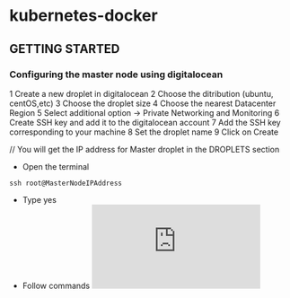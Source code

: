 # kubernetes-docker

## GETTING STARTED

### Configuring the master node using digitalocean
1 Create a new droplet in digitalocean
2 Choose the ditribution (ubuntu, centOS,etc)
3 Choose the droplet size
4 Choose the nearest Datacenter Region
5 Select additional option -> Private Networking and Monitoring
6 Create SSH key and add it to the digitalocean account
7 Add the SSH key corresponding to your machine
8 Set the droplet name 
9 Click on Create

// You will get the IP address for Master droplet in the DROPLETS section


* Open the terminal
```
ssh root@MasterNodeIPAddress 
```
* Type yes 
* Follow commands  ![master.sh](https://github.com/alishaagupta/kubernetes-docker/blob/master/master.sh)




